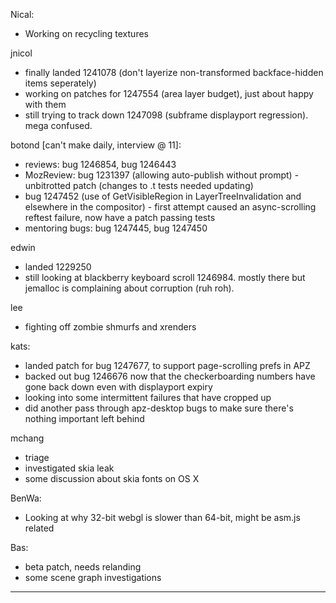 Nical:
* Working on recycling textures



jnicol
* finally landed 1241078 (don't layerize non-transformed backface-hidden items seperately)
* working on patches for 1247554 (area layer budget), just about happy with them
* still trying to track down 1247098 (subframe displayport regression). mega confused.



botond [can't make daily, interview @ 11]:
  - reviews: bug 1246854, bug 1246443
  - MozReview: bug 1231397 (allowing auto-publish without prompt)
          - unbitrotted patch (changes to .t tests needed updating)
  - bug 1247452 (use of GetVisibleRegion in LayerTreeInvalidation and elsewhere in the compositor)
          - first attempt caused an async-scrolling reftest failure, now have a patch passing tests
  - mentoring bugs: bug 1247445, bug 1247450



edwin
* landed 1229250
* still looking at blackberry keyboard scroll 1246984. mostly there but jemalloc is complaining about corruption (ruh roh).



lee
* fighting off zombie shmurfs and xrenders



kats:
* landed patch for bug 1247677, to support page-scrolling prefs in APZ
* backed out bug 1246676 now that the checkerboarding numbers have gone back down even with displayport expiry
* looking into some intermittent failures that have cropped up
* did another pass through apz-desktop bugs to make sure there's nothing important left behind



mchang
* triage
* investigated skia leak
* some discussion about skia fonts on OS X



BenWa:
* Looking at why 32-bit webgl is slower than 64-bit, might be asm.js related



Bas:
* beta patch, needs relanding
* some scene graph investigations

________________


